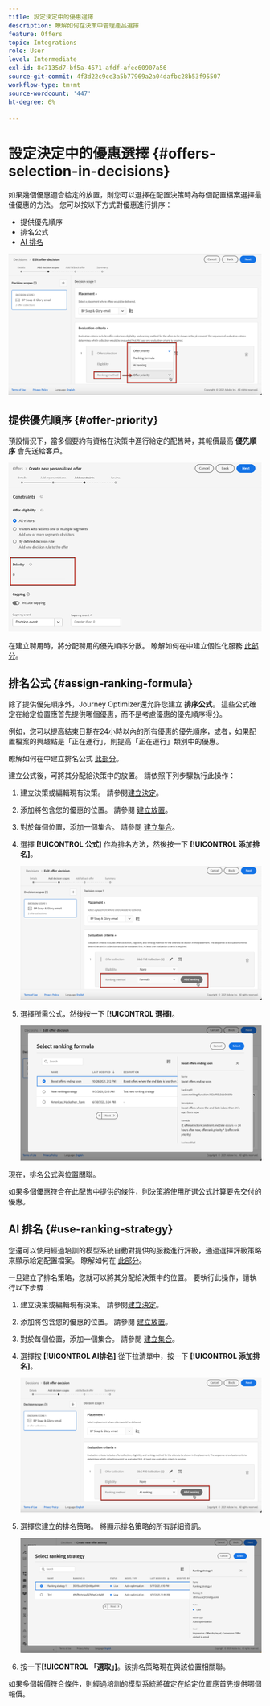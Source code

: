 ```yaml
---
title: 設定決定中的優惠選擇
description: 瞭解如何在決策中管理產品選擇
feature: Offers
topic: Integrations
role: User
level: Intermediate
exl-id: 8c7135d7-bf5a-4671-afdf-afec60907a56
source-git-commit: 4f3d22c9ce3a5b77969a2a04dafbc28b53f95507
workflow-type: tm+mt
source-wordcount: '447'
ht-degree: 6%

---
```


# 設定決定中的優惠選擇 {#offers-selection-in-decisions}

如果幾個優惠適合給定的放置，則您可以選擇在配置決策時為每個配置檔案選擇最佳優惠的方法。 您可以按以下方式對優惠進行排序：
* 提供優先順序
* 排名公式
* [AI 排名](#use-ranking-strategy)

![](../assets/offer-rank-by.png)

## 提供優先順序 {#offer-priority}

預設情況下，當多個要約有資格在決策中進行給定的配售時，其報價最高 **優先順序** 會先送給客戶。

![](../assets/offer-priority.png)

在建立聘用時，將分配聘用的優先順序分數。 瞭解如何在中建立個性化服務 [此部分](../offer-library/creating-personalized-offers.md)。

## 排名公式 {#assign-ranking-formula}

除了提供優先順序外，Journey Optimizer還允許您建立 **排序公式**。 這些公式確定在給定位置應首先提供哪個優惠，而不是考慮優惠的優先順序得分。

例如，您可以提高結束日期在24小時以內的所有優惠的優先順序，或者，如果配置檔案的興趣點是「正在運行」，則提高「正在運行」類別中的優惠。

瞭解如何在中建立排名公式 [此部分](../ranking/create-ranking-formulas.md)。

建立公式後，可將其分配給決策中的放置。 請依照下列步驟執行此操作：

1. 建立決策或編輯現有決策。 請參閱[建立決定](../offer-activities/create-offer-activities.md)。

1. 添加將包含您的優惠的位置。 請參閱 [建立放置](../offer-library/creating-placements.md)。

1. 對於每個位置，添加一個集合。 請參閱 [建立集合](../offer-library/creating-collections.md)。

1. 選擇 **[!UICONTROL 公式]** 作為排名方法，然後按一下 **[!UICONTROL 添加排名]**。

   ![](../assets/offer-activity-ranking.png)

1. 選擇所需公式，然後按一下 **[!UICONTROL 選擇]**。

   ![](../assets/ranking-selection.png)

現在，排名公式與位置關聯。

如果多個優惠符合在此配售中提供的條件，則決策將使用所選公式計算要先交付的優惠。

## AI 排名 {#use-ranking-strategy}

<!--If you are an [Adobe Experience Platform](https://experienceleague.adobe.com/docs/experience-platform/landing/home.html){target="_blank"} user leveraging the **Offer Decisioning** application service,-->

您還可以使用經過培訓的模型系統自動對提供的服務進行評級，通過選擇評級策略來顯示給定配置檔案。 瞭解如何在 [此部分](../ranking/create-ranking-strategies.md)。

一旦建立了排名策略，您就可以將其分配給決策中的位置。 要執行此操作，請執行以下步驟：

1. 建立決策或編輯現有決策。 請參閱[建立決定](../offer-activities/create-offer-activities.md)。

1. 添加將包含您的優惠的位置。 請參閱 [建立放置](../offer-library/creating-placements.md)。

1. 對於每個位置，添加一個集合。 請參閱 [建立集合](../offer-library/creating-collections.md)。

1. 選擇按 **[!UICONTROL AI排名]** 從下拉清單中，按一下 **[!UICONTROL 添加排名]**。

   ![](../assets/ranking-selection-ai-ranking.png)

1. 選擇您建立的排名策略。 將顯示排名策略的所有詳細資訊。

   ![](../assets/ranking-selection-ai-ranking-selected.png)

1. 按一下&#x200B;**[!UICONTROL 「選取」]**。該排名策略現在與該位置相關聯。

如果多個報價符合條件，則經過培訓的模型系統將確定在給定位置應首先提供哪個報價。

